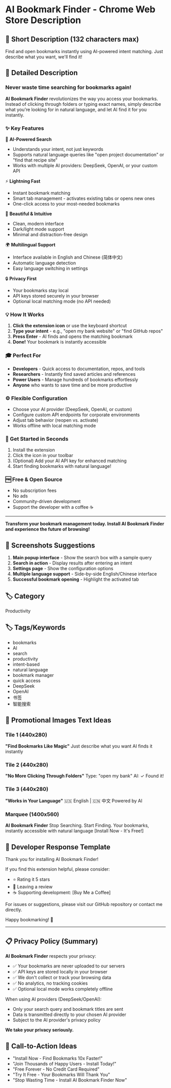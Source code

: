 # AI Bookmark Finder - Chrome Web Store Description

## 📝 Short Description (132 characters max)
Find and open bookmarks instantly using AI-powered intent matching. Just describe what you want, we'll find it!

## 🎯 Detailed Description

### Never waste time searching for bookmarks again!

**AI Bookmark Finder** revolutionizes the way you access your bookmarks. Instead of clicking through folders or typing exact names, simply describe what you're looking for in natural language, and let AI find it for you instantly.

### ✨ Key Features

🤖 **AI-Powered Search**
- Understands your intent, not just keywords
- Supports natural language queries like "open project documentation" or "find that recipe site"
- Works with multiple AI providers: DeepSeek, OpenAI, or your custom API

⚡ **Lightning Fast**
- Instant bookmark matching
- Smart tab management - activates existing tabs or opens new ones
- One-click access to your most-needed bookmarks

🎨 **Beautiful & Intuitive**
- Clean, modern interface
- Dark/light mode support
- Minimal and distraction-free design

🌍 **Multilingual Support**
- Interface available in English and Chinese (简体中文)
- Automatic language detection
- Easy language switching in settings

🔒 **Privacy First**
- Your bookmarks stay local
- API keys stored securely in your browser
- Optional local matching mode (no API needed)

### 💡 How It Works

1. **Click the extension icon** or use the keyboard shortcut
2. **Type your intent** - e.g., "open my bank website" or "find GitHub repos"
3. **Press Enter** - AI finds and opens the matching bookmark
4. **Done!** Your bookmark is instantly accessible

### 🎓 Perfect For

- **Developers** - Quick access to documentation, repos, and tools
- **Researchers** - Instantly find saved articles and references  
- **Power Users** - Manage hundreds of bookmarks effortlessly
- **Anyone** who wants to save time and be more productive

### ⚙️ Flexible Configuration

- Choose your AI provider (DeepSeek, OpenAI, or custom)
- Configure custom API endpoints for corporate environments
- Adjust tab behavior (reopen vs. activate)
- Works offline with local matching mode

### 🚀 Get Started in Seconds

1. Install the extension
2. Click the icon in your toolbar
3. (Optional) Add your AI API key for enhanced matching
4. Start finding bookmarks with natural language!

### 🆓 Free & Open Source

- No subscription fees
- No ads
- Community-driven development
- Support the developer with a coffee ☕

---

**Transform your bookmark management today. Install AI Bookmark Finder and experience the future of browsing!**

## 📸 Screenshots Suggestions

1. **Main popup interface** - Show the search box with a sample query
2. **Search in action** - Display results after entering an intent
3. **Settings page** - Show the configuration options
4. **Multiple language support** - Side-by-side English/Chinese interface
5. **Successful bookmark opening** - Highlight the activated tab

## 🏷️ Category
Productivity

## 🏷️ Tags/Keywords
- bookmarks
- AI
- search
- productivity
- intent-based
- natural language
- bookmark manager
- quick access
- DeepSeek
- OpenAI
- 书签
- 智能搜索

## 🎨 Promotional Images Text Ideas

### Tile 1 (440x280)
**"Find Bookmarks Like Magic"**
Just describe what you want
AI finds it instantly

### Tile 2 (440x280)
**"No More Clicking Through Folders"**
Type: "open my bank"
AI: ✓ Found it!

### Tile 3 (440x280)
**"Works in Your Language"**
🇺🇸 English | 🇨🇳 中文
Powered by AI

### Marquee (1400x560)
**AI Bookmark Finder**
Stop Searching. Start Finding.
Your bookmarks, instantly accessible with natural language
[Install Now - It's Free!]

## 💬 Developer Response Template

Thank you for installing AI Bookmark Finder! 

If you find this extension helpful, please consider:
- ⭐ Rating it 5 stars
- 💬 Leaving a review
- ☕ Supporting development: [Buy Me a Coffee]

For issues or suggestions, please visit our GitHub repository or contact me directly.

Happy bookmarking! 🚀

---

## 📋 Privacy Policy (Summary)

**AI Bookmark Finder** respects your privacy:

- ✅ Your bookmarks are never uploaded to our servers
- ✅ API keys are stored locally in your browser
- ✅ We don't collect or track your browsing data
- ✅ No analytics, no tracking cookies
- ✅ Optional local mode works completely offline

When using AI providers (DeepSeek/OpenAI):
- Only your search query and bookmark titles are sent
- Data is transmitted directly to your chosen AI provider
- Subject to the AI provider's privacy policy

**We take your privacy seriously.**

## 🎯 Call-to-Action Ideas

- "Install Now - Find Bookmarks 10x Faster!"
- "Join Thousands of Happy Users - Install Today!"
- "Free Forever - No Credit Card Required"
- "Try It Free - Your Bookmarks Will Thank You"
- "Stop Wasting Time - Install AI Bookmark Finder Now"
